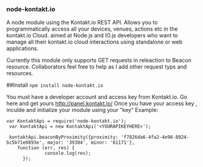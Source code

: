 ### node-kontakt.io
A node module using the Kontakt.io REST API. Allows you to programmatically access all your devices, venues, actions etc in the kontakt.io Cloud.
aimed at Node.js and IO.js developers who want to manage all their kontakt.io cloud interactions using standalone or web applications.

Currently this module only supports GET requests in releaction to Beacon resource. Collaborators feel free to help as I add other request typs and resources.

##Install
`npm install node-kontakt.io`


You must have a developer account and access key from Kontakt.io. Go here and get yours http://panel.kontakt.io/
Once you have your access key , inculde and initialize your module using your "key"
Example:
```
var KontaktApi = require('node-kontakt.io');
 var kontaktApi = new KontaktApi('<YOURAPIKEYHERE>');
 
 kontaktApi.beaconByProximity({proximity: 'f7826da6-4fa2-4e98-8024-bc5b71e0893e', major: '39304', minor: '61171'},
    function (err, res) {
              console.log(res);
      });
```



